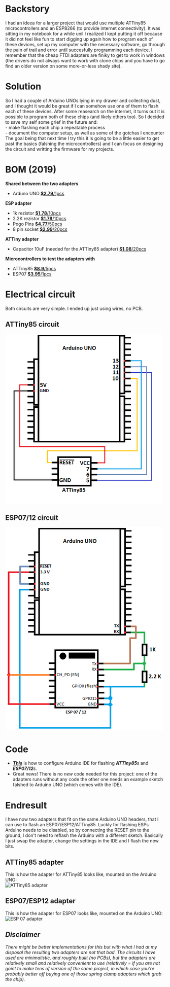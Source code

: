 # Backstory
I had an ideea for a larger project that would use multiple ATTiny85 microcontrollers and an ESP8266 (to provide internet connectivity).
It was sitting in my notebook for a while unil I realized I kept putting it off because it did not feel like fun to start digging up again
how to program each of these devices, set up my computer with the necessary software, go through the pain of trail and error until succesfully programming each device.
I remember that the cheap FTDI adapters are finiky to get to work in windows (the drivers do not always want to work with clone chips and you have to go find an older
version on some more-or-less shady site).

# Solution
So I had a couple of Arduino UNOs lying in my drawer and collecting dust, and I thought it would be great if I can somehow use one of them to flash each of these devices.
After some reasearch on the internet, it turns out it is possible to program both of these chips (and likely others too).
So I decided to save my self some grief in the future and:  
    - make flashing each chip a repeatable process  
    - document the computer setup, as well as some of the gotchas I encounter  
The goal being that next time I try this it is going to be a little easier to get past the basics (falshing the microcontrollers) and I can focus on designing the circuit and writting the firmware for my projects.  

# BOM (2019)

**Shared between the two adapters**
* Arduno UNO [**$2.79**/1pcs](https://www.banggood.com/Geekcreit-UNO-R3-ATmega328P-Development-Board-For-No-Cable-p-964163.html?rmmds=search&cur_warehouse=CN)
  
**ESP adapter**  
* 1k rezistor [**$1.78**/10pcs](https://www.ebay.com/itm/1-2w-Watt-1-Tolerance-Metal-Film-Resistor-10-Pieces-USA-SELLER/123051802992?_trkparms=ispr%3D1&hash=item1ca6758170:m:mWteoVJtEWPHAGEtIwxO9Lw&enc=AQAEAAACQBPxNw%2BVj6nta7CKEs3N0qU0gAuTT5sN90a7KTkp7GCYSeu2293aMTl%2FH9crKfV9LFW1cK8cWxm9u45N4fMj5RD8QWXkofz8p57TRLbs6vLbzXlB9GgvbGYd6cXxitC5Tbc2jR7cc8YWdC6jSBpf5fEe75Uv6HaaVVGDU5QHjBF%2F%2F73aZiOJqngC9DaafXVUdDhSfi0AeoK5M4%2BRQrWFEiAWAFtYRkmjwR5zW6t6ayDZYWQOtcYCvr04B%2BX4R%2BJsS9yAIPHcQEc%2B%2FTZj1ty%2BPJ3rvbCR1o%2FIqDBqEZTuH5nZHtkDgNubmGDxbLCfLui0ZZaarZIJStLs9aFazp2XV%2BE%2Ffpm5EzlUn7oZu5MLBvEKgTBJpIojvMMIou%2FAR5BgH4ORyzKz7OqkH2qOYK5eZSKH%2BskZ%2BAaL1Qhm9XfCo%2FLJqlxM0Z6X9nbAV1PuxbSQo9DeQ6dSqeAwVEZcMt0QNxGXB4V5CmGuEeInzoVpm9fk5pt3TPfwyvdE2up8xamZnV%2BJG1jZRKXYwkiDVX56PyfCKwhqud4%2Bap7Y06g07xNZEqMW7O1srWlPZnAaHPuQnfgbE%2Fth7bYCil7ieSySs5FacEZamkiAArQqDuw%2BcUH%2FPzndfnSdtZmYf9Vny6h7woUjx9R7W7pNoTShEdtBFNcIqT6Z3GVtkTAF1EzRiYZRprwGSsfTEyzgUgLla8i9%2F3sf4Zxkg3fVtiz05VNt9aRCCCh9iymtzNL76HsNWhCGNfmZKnJwiwvQ91FFAnUaQA%3D%3D&checksum=123051802992f0b655b981874f00af37d2523b5b17ea&enc=AQAEAAACQBPxNw%2BVj6nta7CKEs3N0qU0gAuTT5sN90a7KTkp7GCYSeu2293aMTl%2FH9crKfV9LFW1cK8cWxm9u45N4fMj5RD8QWXkofz8p57TRLbs6vLbzXlB9GgvbGYd6cXxitC5Tbc2jR7cc8YWdC6jSBpf5fEe75Uv6HaaVVGDU5QHjBF%2F%2F73aZiOJqngC9DaafXVUdDhSfi0AeoK5M4%2BRQrWFEiAWAFtYRkmjwR5zW6t6ayDZYWQOtcYCvr04B%2BX4R%2BJsS9yAIPHcQEc%2B%2FTZj1ty%2BPJ3rvbCR1o%2FIqDBqEZTuH5nZHtkDgNubmGDxbLCfLui0ZZaarZIJStLs9aFazp2XV%2BE%2Ffpm5EzlUn7oZu5MLBvEKgTBJpIojvMMIou%2FAR5BgH4ORyzKz7OqkH2qOYK5eZSKH%2BskZ%2BAaL1Qhm9XfCo%2FLJqlxM0Z6X9nbAV1PuxbSQo9DeQ6dSqeAwVEZcMt0QNxGXB4V5CmGuEeInzoVpm9fk5pt3TPfwyvdE2up8xamZnV%2BJG1jZRKXYwkiDVX56PyfCKwhqud4%2Bap7Y06g07xNZEqMW7O1srWlPZnAaHPuQnfgbE%2Fth7bYCil7ieSySs5FacEZamkiAArQqDuw%2BcUH%2FPzndfnSdtZmYf9Vny6h7woUjx9R7W7pNoTShEdtBFNcIqT6Z3GVtkTAF1EzRiYZRprwGSsfTEyzgUgLla8i9%2F3sf4Zxkg3fVtiz05VNt9aRCCCh9iymtzNL76HsNWhCGNfmZKnJwiwvQ91FFAnUaQA%3D%3D&checksum=123051802992f0b655b981874f00af37d2523b5b17ea)
* 2.2K rezistor [**$1.78**/10pcs](https://www.ebay.com/itm/1-2w-Watt-1-Tolerance-Metal-Film-Resistor-10-Pieces-USA-SELLER/123051802992?_trkparms=ispr%3D1&hash=item1ca6758170:m:mWteoVJtEWPHAGEtIwxO9Lw&enc=AQAEAAACQBPxNw%2BVj6nta7CKEs3N0qU0gAuTT5sN90a7KTkp7GCYSeu2293aMTl%2FH9crKfV9LFW1cK8cWxm9u45N4fMj5RD8QWXkofz8p57TRLbs6vLbzXlB9GgvbGYd6cXxitC5Tbc2jR7cc8YWdC6jSBpf5fEe75Uv6HaaVVGDU5QHjBF%2F%2F73aZiOJqngC9DaafXVUdDhSfi0AeoK5M4%2BRQrWFEiAWAFtYRkmjwR5zW6t6ayDZYWQOtcYCvr04B%2BX4R%2BJsS9yAIPHcQEc%2B%2FTZj1ty%2BPJ3rvbCR1o%2FIqDBqEZTuH5nZHtkDgNubmGDxbLCfLui0ZZaarZIJStLs9aFazp2XV%2BE%2Ffpm5EzlUn7oZu5MLBvEKgTBJpIojvMMIou%2FAR5BgH4ORyzKz7OqkH2qOYK5eZSKH%2BskZ%2BAaL1Qhm9XfCo%2FLJqlxM0Z6X9nbAV1PuxbSQo9DeQ6dSqeAwVEZcMt0QNxGXB4V5CmGuEeInzoVpm9fk5pt3TPfwyvdE2up8xamZnV%2BJG1jZRKXYwkiDVX56PyfCKwhqud4%2Bap7Y06g07xNZEqMW7O1srWlPZnAaHPuQnfgbE%2Fth7bYCil7ieSySs5FacEZamkiAArQqDuw%2BcUH%2FPzndfnSdtZmYf9Vny6h7woUjx9R7W7pNoTShEdtBFNcIqT6Z3GVtkTAF1EzRiYZRprwGSsfTEyzgUgLla8i9%2F3sf4Zxkg3fVtiz05VNt9aRCCCh9iymtzNL76HsNWhCGNfmZKnJwiwvQ91FFAnUaQA%3D%3D&checksum=123051802992f0b655b981874f00af37d2523b5b17ea&enc=AQAEAAACQBPxNw%2BVj6nta7CKEs3N0qU0gAuTT5sN90a7KTkp7GCYSeu2293aMTl%2FH9crKfV9LFW1cK8cWxm9u45N4fMj5RD8QWXkofz8p57TRLbs6vLbzXlB9GgvbGYd6cXxitC5Tbc2jR7cc8YWdC6jSBpf5fEe75Uv6HaaVVGDU5QHjBF%2F%2F73aZiOJqngC9DaafXVUdDhSfi0AeoK5M4%2BRQrWFEiAWAFtYRkmjwR5zW6t6ayDZYWQOtcYCvr04B%2BX4R%2BJsS9yAIPHcQEc%2B%2FTZj1ty%2BPJ3rvbCR1o%2FIqDBqEZTuH5nZHtkDgNubmGDxbLCfLui0ZZaarZIJStLs9aFazp2XV%2BE%2Ffpm5EzlUn7oZu5MLBvEKgTBJpIojvMMIou%2FAR5BgH4ORyzKz7OqkH2qOYK5eZSKH%2BskZ%2BAaL1Qhm9XfCo%2FLJqlxM0Z6X9nbAV1PuxbSQo9DeQ6dSqeAwVEZcMt0QNxGXB4V5CmGuEeInzoVpm9fk5pt3TPfwyvdE2up8xamZnV%2BJG1jZRKXYwkiDVX56PyfCKwhqud4%2Bap7Y06g07xNZEqMW7O1srWlPZnAaHPuQnfgbE%2Fth7bYCil7ieSySs5FacEZamkiAArQqDuw%2BcUH%2FPzndfnSdtZmYf9Vny6h7woUjx9R7W7pNoTShEdtBFNcIqT6Z3GVtkTAF1EzRiYZRprwGSsfTEyzgUgLla8i9%2F3sf4Zxkg3fVtiz05VNt9aRCCCh9iymtzNL76HsNWhCGNfmZKnJwiwvQ91FFAnUaQA%3D%3D&checksum=123051802992f0b655b981874f00af37d2523b5b17ea)
* Pogo Pins [**$4.77**/50pcs](https://www.ebay.com/itm/US-Stock-50pcs-P100-Q2-Dia-1-36mm-180g-Spring-Test-Probe-Pogo-Pin/371912543788?_trkparms=aid%3D1110002%26algo%3DSPLICE.SOI%26ao%3D1%26asc%3D20200122160600%26meid%3D0881a15aa9744e3085db59527660863c%26pid%3D100011%26rk%3D2%26rkt%3D12%26sd%3D401303915326%26itm%3D371912543788%26pmt%3D1%26noa%3D0%26pg%3D2047675&_trksid=p2047675.c100011.m1850)
* 8 pin socket  [**$2.99**/20pcs](https://www.ebay.com/itm/20Pcs-8Pin-Dip-20-Ic-Socket-Double-In-Line-Integrated-Circuit-Solder-Type/163040422083?_trkparms=aid%3D111001%26algo%3DREC.SEED%26ao%3D1%26asc%3D20160908105057%26meid%3D204107da225f4390aaa244fe15edeac8%26pid%3D100675%26rk%3D2%26rkt%3D15%26mehot%3Dag%26sd%3D282315166074%26itm%3D163040422083%26pmt%3D0%26noa%3D1%26pg%3D2380057&_trksid=p2380057.c100675.m4236&_trkparms=pageci%3Af472dd74-4240-11ea-978e-74dbd180e3a4%7Cparentrq%3Aef2d7d2316f0ac3d5c8ad1b3fff6eed4%7Ciid%3A1&autorefresh=true)

**ATTiny adapter**  
* Capacitor 10uF (needed for the ATTiny85 adapter) [**$1.08**/20pcs](https://www.ebay.com/itm/25V-10uF-100uF-220uF-330uF-470uF-1000uF-2200uF-10000uF-Electrolytic-Capacitor/392203315804?ssPageName=STRK%3AMEBIDX%3AIT&var=661139768154&_trksid=p2057872.m2749.l2649)  

**Microcontrollers to test the adapters with**  
* ATTiny85 [**$8.9**/5pcs](https://www.ebay.com/itm/5-PCS-ATTINY85-20PU-ATTINY85-MCU-8BIT-8KB-MICROCONTROLLER-SHIPPED-FROM-USA/282315166074?ssPageName=STRK%3AMEBIDX%3AIT&_trksid=p2057872.m2749.l2649)
* ESP07 [**$3.95**/1pcs](https://www.ebay.com/itm/ESP8266-ESP-07-Wireless-Remote-Serial-WiFi-Module-Transceiver-Board-AP-STA/121951859530?hash=item1c64e5b34a:g:t40AAOSwyXVbXqBh)


# Electrical circuit
Both circuits are very simple. I ended up just using wires, no PCB.

## ATTiny85 circuit  
![ATTiny85 Flash Electrical Diagram](https://github.com/RazMake/ArduinoUNOMultiProgrammer/blob/master/ATTiny85Circuit.png?raw=true)

## ESP07/12 circuit  
![ESP07/12 Flash Electrical Diagram](https://github.com/RazMake/ArduinoUNOMultiProgrammer/blob/master/ESPCircuit.png?raw=true)

# Code
* [***This***](https://github.com/RazMake/ArduinoUNOMultiProgrammer/blob/master/EnvironmentSetup.md) is how to configure Arduino IDE for flashing ***ATTiny85**s* and ***ESP07/12**s*.
* Great news! There is no *new* code needed for this project: one of the adapters runs without any code the other one needs an example sketch falshed to Arduino UNO (which comes with the IDE).

# Endresult
I have now two adapters that fit on the same Arduino UNO headers, that I can use to flash an ESP07/ESP12/ATTiny85. Luckly for flashing ESPs Arduino needs to be disabled,
so by connecting the RESET pin to the ground, I don't need to reflash the Arduino with a different sketch. Basically I just swap the adapter, change the settings in the IDE and I flash the new bits.

## ATTiny85 adapter
This is how the adapter for ATTiny85 looks like, mounted on the Arduino UNO:  
![ATTiny85 adapter](https://github.com/RazMake/ArduinoUNOMultiProgrammer/Photos/blob/master/Attiny85Adapter.jpg?raw=true)  

## ESP07/ESP12 adapter
This is how the adapter for ESP07 looks like, mounted on the Arduino UNO:  
![ESP 07 adapter](https://github.com/RazMake/ArduinoUNOMultiProgrammer/Photos/blob/master/Esp07Adapter.jpg?raw=true)  

## _Disclaimer_
_There might be better implementations for this but with what I had at my disposal the resulting two adapters are not that bad.
The circuits I have used are minimalistic, and roughly built (no PCBs), but the adapters are relatively small and relatively convenient to use
(relatively = if you are not goint to make tens of version of the same project, in which case you're probably better off buying one of those spring clamp adapters which grab the chip)._
